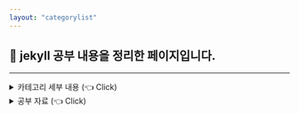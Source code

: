 ```yaml
---
layout: "categorylist"
---
```

## 📝 jekyll 공부 내용을 정리한 페이지입니다.

---

<details class="category-detail">
   <summary > 카테고리 세부 내용 (👈 Click)</summary>
   <div class="category-summary">
      Velog 가 예뻐서 옮기려다가 <strong>"차라리 공부를 해서 깃블로그를 Velog 처럼 만들자"</strong>라는 생각으로 jekyll, liquid 공부를 시작했습니다.
   </div>
</details>

<details class="category-detail">
   <summary> 공부 자료 (👈 Click)</summary>
   <div class="category-summary">
      <a href="https://www.youtube.com/playlist?list=PLLAZ4kZ9dFpOPV5C5Ay0pHaa0RJFhcmcB">[Giraffe Academy] jekyll 유튜브 재생목록 </a>
   </div>
</details>
